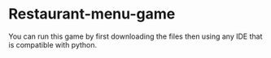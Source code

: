 # Restaurant-menu-game
You can run this game by first downloading the files then using any IDE that is compatible with python.
